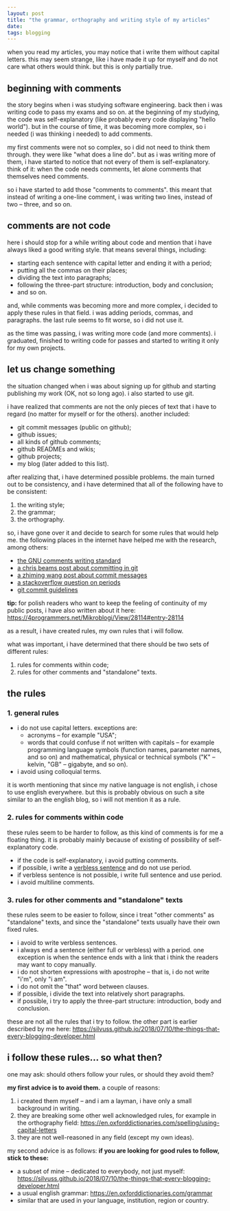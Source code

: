 ```yaml
---
layout: post
title: "the grammar, orthography and writing style of my articles"
date: 
tags: blogging
---
```


when you read my articles, you may notice that i write them without capital letters. this may seem strange, like i have made it up for myself and do not care what others would think. but this is only partially true.

## beginning with comments

the story begins when i was studying software engineering. back then i was writing code to pass my exams and so on. at the beginning of my studying, the code was self-explanatory (like probably every code displaying "hello world"). but in the course of time, it was becoming more complex, so i needed (i was thinking i needed) to add comments.

my first comments were not so complex, so i did not need to think them through. they were like "what does a line do". but as i was writing more of them, i have started to notice that not every of them is self-explanatory. think of it: when the code needs comments, let alone comments that themselves need comments.

so i have started to add those "comments to comments". this meant that instead of writing a one-line comment, i was writing two lines, instead of two – three, and so on.

## comments are not code

here i should stop for a while writing about code and mention that i have always liked a good writing style. that means several things, including:

- starting each sentence with capital letter and ending it with a period;
- putting all the commas on their places;
- dividing the text into paragraphs;
- following the three-part structure: introduction, body and conclusion;
- and so on.

and, while comments was becoming more and more complex, i decided to apply these rules in that field. i was adding periods, commas, and paragraphs. the last rule seems to fit worse, so i did not use it.

as the time was passing, i was writing more code (and more comments). i graduated, finished to writing code for passes and started to writing it only for my own projects.

## let us change something

the situation changed when i was about signing up for github and starting publishing my work (OK, not so long ago). i also started to use git.

i have realized that comments are not the only pieces of text that i have to regard (no matter for myself or for the others). another included:

- git commit messages (public on github);
- github issues;
- all kinds of github comments;
- github READMEs and wikis;
- github projects;
- my blog (later added to this list).

after realizing that, i have determined possible problems. the main turned out to be consistency, and i have determined that all of the following have to be consistent:

1. the writing style;
2. the grammar;
3. the orthography.

so, i have gone over it and decide to search for some rules that would help me. the following places in the internet have helped me with the research, among others:

- [the GNU comments writing standard](https://www.gnu.org/prep/standards/html_node/Comments.html)
- [a chris beams post about committing in git](https://chris.beams.io/posts/git-commit#capitalize)
- [a zhiming wang post about commit messages](https://archive.zhimingwang.org/blog/2015-08-05-switching-to-capitalized-commit-messages.html)
- [a stackoverflow question on periods](https://softwareengineering.stackexchange.com/questions/17766/what-are-your-thoughts-on-periods-full-stops-in-code-comments)
- [git commit guidelines](https://git-scm.com/book/en/v2/Distributed-Git-Contributing-to-a-Project#_commit_guidelines)

**tip:** for polish readers who want to keep the feeling of continuity of my public posts, i have also written about it here: https://4programmers.net/Mikroblogi/View/28114#entry-28114

as a result, i have created rules, my own rules that i will follow.

what was important, i have determined that there should be two sets of different rules:

1. rules for comments within code;
2. rules for other comments and "standalone" texts.

## the rules

### 1. general rules

- i do not use capital letters. exceptions are:
    - acronyms – for example "USA";
    - words that could confuse if not written with capitals – for example programming language symbols (function names, parameter names, and so on) and mathematical, physical or technical symbols ("K" – kelvin, "GB" – gigabyte, and so on).
- i avoid using colloquial terms.

it is worth mentioning that since my native language is not english, i chose to use english everywhere. but this is probably obvious on such a site similar to an the english blog, so i will not mention it as a rule.

### 2. rules for comments within code

these rules seem to be harder to follow, as this kind of comments is for me a floating thing. it is probably mainly because of existing of possibility of self-explanatory code.

- if the code is self-explanatory, i avoid putting comments.
- if possible, i write a [verbless sentence](http://queens-english-society.org/verbless-sentences/) and do not use period.
- if verbless sentence is not possible, i write full sentence and use period.
- i avoid multiline comments.

### 3. rules for other comments and "standalone" texts

these rules seem to be easier to follow, since i treat "other comments" as "standalone" texts, and since the "standalone" texts usually have their own fixed rules.

- i avoid to write verbless sentences.
- i always end a sentence (either full or verbless) with a period. one exception is when the sentence ends with a link that i think the readers may want to copy manually.
- i do not shorten expressions with apostrophe – that is, i do not write "i'm", only "i am".
- i do not omit the "that" word between clauses.
- if possible, i divide the text into relatively short paragraphs.
- if possible, i try to apply the three-part structure: introduction, body and conclusion.

these are not all the rules that i try to follow. the other part is earlier described by me here: https://silvuss.github.io/2018/07/10/the-things-that-every-blogging-developer.html

## i follow these rules… so what then?

one may ask: should others follow your rules, or should they avoid them?

**my first advice is to avoid them.** a couple of reasons:

1. i created them myself – and i am a layman, i have only a small background in writing.
2. they are breaking some other well acknowledged rules, for example in the orthography field: https://en.oxforddictionaries.com/spelling/using-capital-letters
3. they are not well-reasoned in any field (except my own ideas).

my second advice is as follows: **if you are looking for good rules to follow, stick to these:**

- a subset of mine – dedicated to everybody, not just myself: https://silvuss.github.io/2018/07/10/the-things-that-every-blogging-developer.html
- a usual english grammar: https://en.oxforddictionaries.com/grammar
- similar that are used in your language, institution, region or country.